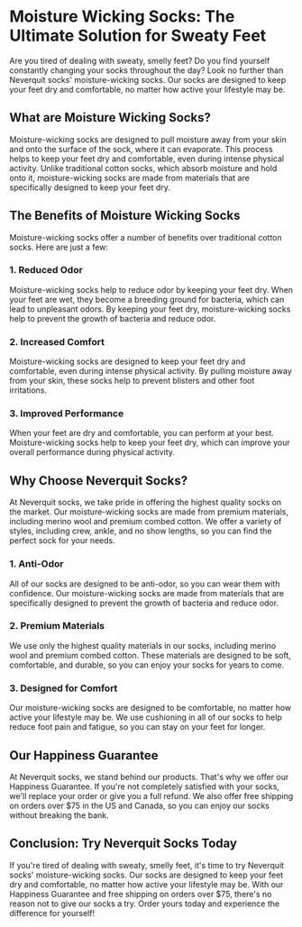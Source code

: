 # Moisture Wicking Socks: The Ultimate Solution for Sweaty Feet

Are you tired of dealing with sweaty, smelly feet? Do you find yourself constantly changing your socks throughout the day? Look no further than Neverquit socks' moisture-wicking socks. Our socks are designed to keep your feet dry and comfortable, no matter how active your lifestyle may be.

## What are Moisture Wicking Socks?

Moisture-wicking socks are designed to pull moisture away from your skin and onto the surface of the sock, where it can evaporate. This process helps to keep your feet dry and comfortable, even during intense physical activity. Unlike traditional cotton socks, which absorb moisture and hold onto it, moisture-wicking socks are made from materials that are specifically designed to keep your feet dry.

## The Benefits of Moisture Wicking Socks

Moisture-wicking socks offer a number of benefits over traditional cotton socks. Here are just a few:

### 1. Reduced Odor

Moisture-wicking socks help to reduce odor by keeping your feet dry. When your feet are wet, they become a breeding ground for bacteria, which can lead to unpleasant odors. By keeping your feet dry, moisture-wicking socks help to prevent the growth of bacteria and reduce odor.

### 2. Increased Comfort

Moisture-wicking socks are designed to keep your feet dry and comfortable, even during intense physical activity. By pulling moisture away from your skin, these socks help to prevent blisters and other foot irritations.

### 3. Improved Performance

When your feet are dry and comfortable, you can perform at your best. Moisture-wicking socks help to keep your feet dry, which can improve your overall performance during physical activity.

## Why Choose Neverquit Socks?

At Neverquit socks, we take pride in offering the highest quality socks on the market. Our moisture-wicking socks are made from premium materials, including merino wool and premium combed cotton. We offer a variety of styles, including crew, ankle, and no show lengths, so you can find the perfect sock for your needs.

### 1. Anti-Odor

All of our socks are designed to be anti-odor, so you can wear them with confidence. Our moisture-wicking socks are made from materials that are specifically designed to prevent the growth of bacteria and reduce odor.

### 2. Premium Materials

We use only the highest quality materials in our socks, including merino wool and premium combed cotton. These materials are designed to be soft, comfortable, and durable, so you can enjoy your socks for years to come.

### 3. Designed for Comfort

Our moisture-wicking socks are designed to be comfortable, no matter how active your lifestyle may be. We use cushioning in all of our socks to help reduce foot pain and fatigue, so you can stay on your feet for longer.

## Our Happiness Guarantee

At Neverquit socks, we stand behind our products. That's why we offer our Happiness Guarantee. If you're not completely satisfied with your socks, we'll replace your order or give you a full refund. We also offer free shipping on orders over $75 in the US and Canada, so you can enjoy our socks without breaking the bank.

## Conclusion: Try Neverquit Socks Today

If you're tired of dealing with sweaty, smelly feet, it's time to try Neverquit socks' moisture-wicking socks. Our socks are designed to keep your feet dry and comfortable, no matter how active your lifestyle may be. With our Happiness Guarantee and free shipping on orders over $75, there's no reason not to give our socks a try. Order yours today and experience the difference for yourself!
